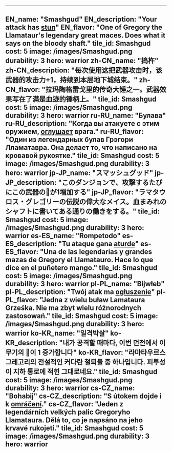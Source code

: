 ---

EN_name: "Smashgud"
EN_description: "Your attack has <u>stun</u>"
EN_flavor: "One of Gregory the Llamataur's legendary great maces. Does what it says on the bloody shaft."
tile_id: Smashgud
cost: 5
image: /images/Smashgud.png
durability: 3
hero: warrior
zh-CN_name: "捣杵"
zh-CN_description: "每次使用这把武器攻击时，该武器的攻击力+1，持续到本层地下城结束。"
zh-CN_flavor: "拉玛陶格雷戈里的传奇大锤之一。武器效果写在了满是血迹的锤柄上。"
tile_id: Smashgud
cost: 5
image: /images/Smashgud.png
durability: 3
hero: warrior
ru-RU_name: "Булава"
ru-RU_description: "Когда вы атакуете с этим оружием, <u>оглушает</u> врага."
ru-RU_flavor: "Один из легендарных булав Грэгори Лламатавра. Она делает то, что написано на кровавой рукоятке."
tile_id: Smashgud
cost: 5
image: /images/Smashgud.png
durability: 3
hero: warrior
jp-JP_name: "スマッシュグッド"
jp-JP_description: "このダンジョンで、攻撃するたびにこの武器の🔸が1増加する"
jp-JP_flavor: "ラマタウロス・グレゴリーの伝説の偉大なメイス。血まみれのシャフトに書いてある通りの働きをする。"
tile_id: Smashgud
cost: 5
image: /images/Smashgud.png
durability: 3
hero: warrior
es-ES_name: "Rompetodo"
es-ES_description: "Tu ataque gana <u>aturde</u>"
es-ES_flavor: "Una de las legendarias y grandes mazas de Gregory el Llamatauro. Hace lo que dice en el puñetero mango."
tile_id: Smashgud
cost: 5
image: /images/Smashgud.png
durability: 3
hero: warrior
pl-PL_name: "Bijwłeb"
pl-PL_description: "Twój atak ma <u>ogłuszenie</u>"
pl-PL_flavor: "Jedna z wielu buław Lamataura Grześka. Nie ma zbyt wielu różnorodnych zastosowań."
tile_id: Smashgud
cost: 5
image: /images/Smashgud.png
durability: 3
hero: warrior
ko-KR_name: "일격박살"
ko-KR_description: "내가 공격할 때마다, 이번 던전에서 이 무기의 🔸이 1 증가합니다"
ko-KR_flavor: "라마타우르스 그레고리의 전설적인 커다란 철퇴들 중 하나입니다. 피투성이 지하 통로에 적힌 그대로네요."
tile_id: Smashgud
cost: 5
image: /images/Smashgud.png
durability: 3
hero: warrior
cs-CZ_name: "Bohabij"
cs-CZ_description: "S útokem dojde i k <u>omráčení</u>."
cs-CZ_flavor: "Jeden z legendárních velkých palic Gregoryho Llamataura. Dělá to, co je napsáno na jeho krvavé rukojeti."
tile_id: Smashgud
cost: 5
image: /images/Smashgud.png
durability: 3
hero: warrior
---